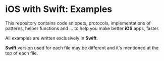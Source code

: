 # iOS with Swift: Examples

This repository contains code snippets, protocols, implementations of patterns, helper functions and … to help you make better **iOS** apps, faster.



All examples are written exclusively in **Swift**.

**Swift** version used for each file may be different and it's mentioned at the top of each file.